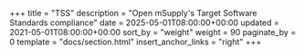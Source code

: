 +++
title = "TSS"
description = "Open mSupply's Target Software Standards compliance"
date = 2025-05-01T08:00:00+00:00
updated = 2021-05-01T08:00:00+00:00
sort_by = "weight"
weight = 90
paginate_by = 0
template = "docs/section.html"
insert_anchor_links = "right"
+++
